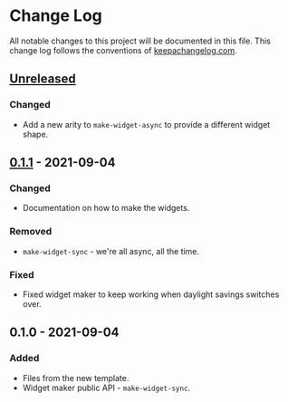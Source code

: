 # Change Log
All notable changes to this project will be documented in this file. This change log follows the conventions of [keepachangelog.com](http://keepachangelog.com/).

## [Unreleased]
### Changed
- Add a new arity to `make-widget-async` to provide a different widget shape.

## [0.1.1] - 2021-09-04
### Changed
- Documentation on how to make the widgets.

### Removed
- `make-widget-sync` - we're all async, all the time.

### Fixed
- Fixed widget maker to keep working when daylight savings switches over.

## 0.1.0 - 2021-09-04
### Added
- Files from the new template.
- Widget maker public API - `make-widget-sync`.

[Unreleased]: https://github.com/your-name/my-proj/compare/0.1.1...HEAD
[0.1.1]: https://github.com/your-name/my-proj/compare/0.1.0...0.1.1
